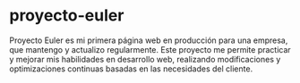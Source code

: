 # proyecto-euler
Proyecto Euler es mi primera página web en producción para una empresa, que mantengo y actualizo regularmente. Este proyecto me permite practicar y mejorar mis habilidades en desarrollo web, realizando modificaciones y optimizaciones continuas basadas en las necesidades del cliente.
